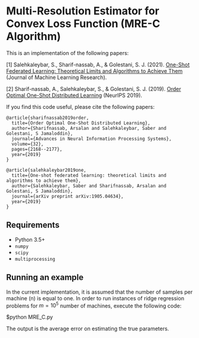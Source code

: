 # Multi-Resolution Estimator for Convex Loss Function (MRE-C Algorithm)

This is an implementation of the following papers:

[1] Salehkaleybar, S., Sharif-nassab, A., & Golestani, S. J. (2021). [One-Shot Federated Learning: Theoretical Limits and Algorithms to Achieve Them](https://arxiv.org/abs/1905.04634) (Journal of Machine Learning Research).

[2] Sharif-nassab, A., Salehkaleybar, S., & Golestani, S. J. (2019). [Order Optimal One-Shot Distributed Learning](https://arxiv.org/abs/1911.00731) (NeurIPS 2019).


If you find this code useful, please cite the following papers:
```
@article{sharifnassab2019order,
  title={Order Optimal One-Shot Distributed Learning},
  author={Sharifnassab, Arsalan and Salehkaleybar, Saber and Golestani, S Jamaloddin},
  journal={Advances in Neural Information Processing Systems},
  volume={32},
  pages={2168--2177},
  year={2019}
}

```

```
@article{salehkaleybar2019one,
  title={One-shot federated learning: theoretical limits and algorithms to achieve them},
  author={Salehkaleybar, Saber and Sharifnassab, Arsalan and Golestani, S Jamaloddin},
  journal={arXiv preprint arXiv:1905.04634},
  year={2019}
}
```

## Requirements

- Python 3.5+
- `numpy`
- `scipy`
- `multiprocessing`

## Running an example

In the current implementation, it is assumed that the number of samples per machine (n) is equal to one. In order to run instances of ridge regression problems
for $m=10^5$ number of machines, execute the following code:

$python MRE_C.py

The output is the average error on estimating the true parameters.
